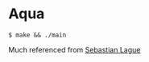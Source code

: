 # Aqua

```shell
$ make && ./main
```

Much referenced from
[Sebastian Lague](https://www.youtube.com/watch?v=rSKMYc1CQHE&t=1303s)

